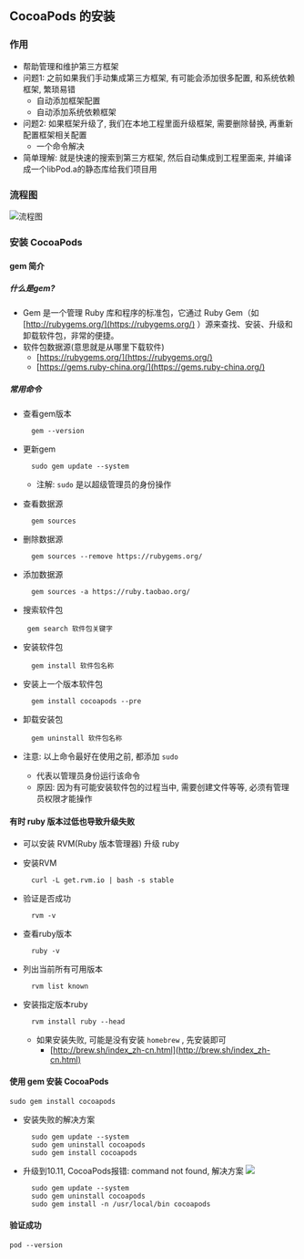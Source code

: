 ## CocoaPods 的安装

### 作用

* 帮助管理和维护第三方框架
* 问题1: 之前如果我们手动集成第三方框架, 有可能会添加很多配置, 和系统依赖框架, 繁琐易错
	* 自动添加框架配置
	* 自动添加系统依赖框架
* 问题2: 如果框架升级了, 我们在本地工程里面升级框架, 需要删除替换, 再重新配置框架相关配置
	* 一个命令解决
* 简单理解: 就是快速的搜索到第三方框架, 然后自动集成到工程里面来, 并编译成一个libPod.a的静态库给我们项目用

### 流程图

![流程图](https://raw.githubusercontent.com/ripperhe/Seemygo-notes/master/01-FM/CocoaPods/image/1_流程图.png)

### 安装 CocoaPods

#### gem 简介

##### 什么是gem?

* Gem 是一个管理 Ruby 库和程序的标准包，它通过 Ruby Gem（如 [http://rubygems.org/](https://rubygems.org/) ）源来查找、安装、升级和卸载软件包，非常的便捷。
* 软件包数据源(意思就是从哪里下载软件)
	* [https://rubygems.org/](https://rubygems.org/)
	* [https://gems.ruby-china.org/](https://gems.ruby-china.org/)

##### 常用命令

* 查看gem版本

		gem --version

* 更新gem

		sudo gem update --system
	
	* 注解: `sudo` 是以超级管理员的身份操作
* 查看数据源

		gem sources

* 删除数据源
	
		gem sources --remove https://rubygems.org/

* 添加数据源

		gem sources -a https://ruby.taobao.org/

*  搜索软件包

		gem search 软件包关键字

* 安装软件包

		gem install 软件包名称

* 安装上一个版本软件包

		gem install cocoapods --pre

* 卸载安装包

		gem uninstall 软件包名称

* 注意: 以上命令最好在使用之前, 都添加 `sudo`
	* 代表以管理员身份运行该命令
	* 原因: 因为有可能安装软件包的过程当中, 需要创建文件等等, 必须有管理员权限才能操作

#### 有时 ruby 版本过低也导致升级失败

* 可以安装 RVM(Ruby 版本管理器) 升级 ruby
* 安装RVM

		curl -L get.rvm.io | bash -s stable

* 验证是否成功

		rvm -v

* 查看ruby版本

		ruby -v
		
* 列出当前所有可用版本

		rvm list known
		
* 安装指定版本ruby

		rvm install ruby --head
		
	* 如果安装失败, 可能是没有安装 `homebrew` , 先安装即可
		* [http://brew.sh/index_zh-cn.html](http://brew.sh/index_zh-cn.html)

#### 使用 gem 安装 CocoaPods

	sudo gem install cocoapods
	
* 安装失败的解决方案
	
		sudo gem update --system
		sudo gem uninstall cocoapods
		sudo gem install cocoapods
			
* 升级到10.11, CocoaPods报错: command not found, 解决方案 ![](https://raw.githubusercontent.com/ripperhe/Seemygo-notes/master/01-FM/CocoaPods/image/1_安装报错.png)
	
		sudo gem update --system
		sudo gem uninstall cocoapods
		sudo gem install -n /usr/local/bin cocoapods

####  验证成功

	pod --version

